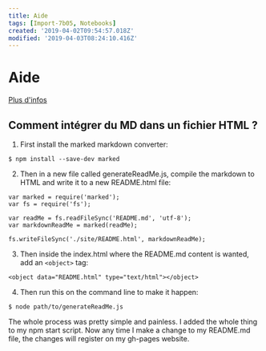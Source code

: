```yaml
---
title: Aide
tags: [Import-7b05, Notebooks]
created: '2019-04-02T09:54:57.018Z'
modified: '2019-04-03T08:24:10.416Z'
---
```



# Aide
[Plus d'infos](@https://guides.github.com/features/mastering-markdown/)

## Comment intégrer du MD dans un fichier HTML ?
1. First install the marked markdown converter:

`$ npm install --save-dev marked`

2. Then in a new file called generateReadMe.js, compile the markdown to HTML and write it to a new README.html file:
```
var marked = require('marked');
var fs = require('fs');

var readMe = fs.readFileSync('README.md', 'utf-8');
var markdownReadMe = marked(readMe);

fs.writeFileSync('./site/README.html', markdownReadMe);
```
3. Then inside the index.html where the README.md content is wanted, add an `<object>` tag:

`<object data="README.html" type="text/html"></object>`

4. Then run this on the command line to make it happen:

`$ node path/to/generateReadMe.js`

The whole process was pretty simple and painless. I added the whole thing to my npm start script. Now any time I make a change to my README.md file, the changes will register on my gh-pages website.